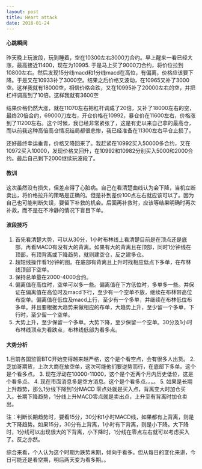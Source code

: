 ```yaml
---
layout: post
title: Heart attack
date: 2018-01-24
---
```



#### 心跳瞬间

昨天晚上玩波段，玩到睡着，空在10300左右3000刀合约。早上醒来一看已经大涨，最高接近11400，现在为10995. 于是马上买了9000刀合约，将价位拉到10800左右。然后发现15分线macd和1分线macd在高位，有偏离，价格应该要下降。于是又在10933补了3000空。结果之后价格又波动，在10965又补了3000空。这样我就有18000空，相信价格会跌，又在10995补了20000左右的空，并把杠杆调高到了10倍。这样我就有3600空

结果价格仍然大涨，就在11070左右把杠杆调成了20倍，又补了18000左右的空，最终20倍合约，69000刀左右，开仓价格在10992，暴仓价在11600左右，价格涨到了11200左右。这个时候，我已经非常紧张了，这是有史以来自己拿的最高仓，而以前我这种高倍高仓情况结局都很悲惨，我已经准备在11300左右平仓止损了。

还好最终幸运垂青，价格又降回来了。我赶紧在10992买入50000多合约，又在10972买入10000，发现价格又回升，在10992和10982分别买入5000和2000合约。最后自己剩下2000继续玩波段了。

#### 教训

这次虽然没有损失，但差点得了心脏病。自己在看清楚曲线认为会下降，当机立断卖出，将价格拉升的策略是正确的。但是补到差价100点左右就应该可以了。因为自己也可能判断失误，要留下补救的机会。后面再补救时，应该等结果明确时再次补救，而不是在不冷静的情况下盲目下单。

#### 波段技巧

1. 首先看清楚大势，可以从30分，1小时布林线上看清楚目前是在顶点还是底部，再看MACD有没有大的背离。如果有大的背离且在顶部，同时1分钟线在顶部，有顶背离或下降趋势，就则建空仓，反之建多仓。
2. 超短线操作看1分钟的图。在底部有背离且上升时找相应低点下多单，在布林线顶部下空单。
3. 保持总单量在2000-4000合约。
4. 偏离值在高位时，空单可以多一些。偏离值在下方低位时，多单多一些。并保证在偏离值在高位时及macd下行，至少有一个空单不放，继续在布林带高位布空单。偏离值在低位及macd上行，至少有一个多单，并继续在布林低位布多单。并且要根据大趋势来做相应的布单，大趋势上升，至少留一个多单，下行时，至少留一个空单。
5. 大势上升，至少保留一个多单。大势下降，至少保留一个空单。30分及1小时布林线顶点为看跌点，布林线低部为看多点。

#### 大势分析

1.目前各国监管BTC开始变得越来越严格，这个是个看空点，会有很多人出货。
2.芝加哥期货，上次大商在放空单，这次可能他们要逆势而行，在底部下多单。这个是个看多点。
3. 现在浮动在10000-11000，这个是个近两个月内历史低位，这是个看多点。
4. 现在市面消息多是空方消息。这个是个看多点。。。。
5. 如果是长期上升趋势，那么1分线下降到1分MACD 零点处就是买入点，背离变大时加仓买入。长期下降趋势，1分线上升MACD零点就是卖出点，上升至有背离时加仓卖出。

注：判断长期趋势时，要看15分，30分和1小时MACD线，如果都有上背离，则是大下降趋势。如果15分，30分有上背离，1小时有下背离，则是小下降。大下降时，1分线可以出现很大的下背离，小下降时，1分线在零点左右就可以考虑买入了。反之亦然。


综合来看，个人认为这个时期为跌势末期，倾向于看多。但从每日的变化来讲，今日可能还是看空期，明后两天变为看多期。。






